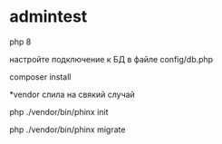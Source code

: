 # admintest
php 8

настройте подключение к БД в файле config/db.php


composer install

*vendor слила на свякий случай



php ./vendor/bin/phinx init



php ./vendor/bin/phinx migrate
